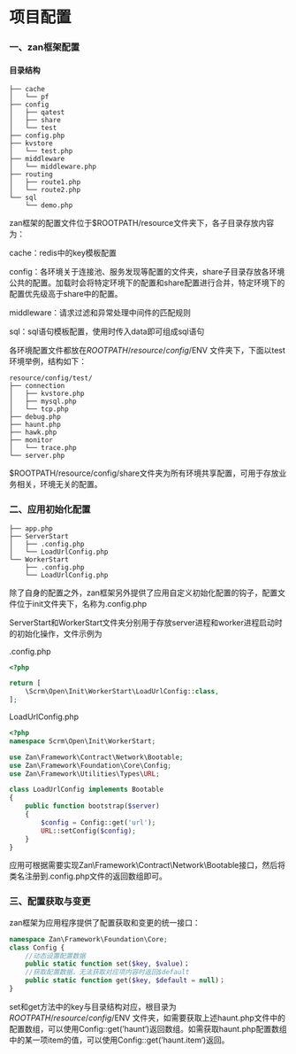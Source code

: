 # 项目配置

### 一、zan框架配置

#### 目录结构

```
├── cache
│   └── pf
├── config
│   ├── qatest
│   ├── share
│   └── test
├── config.php
├── kvstore
│   └── test.php
├── middleware
│   └── middleware.php
├── routing
│   ├── route1.php
│   └── route2.php
└── sql
    └── demo.php
```

zan框架的配置文件位于$ROOTPATH/resource文件夹下，各子目录存放内容为：

cache：redis中的key模板配置

config：各环境关于连接池、服务发现等配置的文件夹，share子目录存放各环境公共的配置。加载时会将特定环境下的配置和share配置进行合并，特定环境下的配置优先级高于share中的配置。

middleware：请求过滤和异常处理中间件的匹配规则

sql：sql语句模板配置，使用时传入data即可组成sql语句

各环境配置文件都放在$ROOTPATH/resource/config/$ENV 文件夹下，下面以test环境举例，结构如下：

```
resource/config/test/
├── connection
│   ├── kvstore.php
│   ├── mysql.php
│   └── tcp.php
├── debug.php
├── haunt.php
├── hawk.php
├── monitor
│   └── trace.php
└── server.php
```

$ROOTPATH/resource/config/share文件夹为所有环境共享配置，可用于存放业务相关，环境无关的配置。

### 二、应用初始化配置

```
├── app.php
├── ServerStart
│   ├── .config.php
│   └── LoadUrlConfig.php
└── WorkerStart
    ├── .config.php
    └── LoadUrlConfig.php
```

除了自身的配置之外，zan框架另外提供了应用自定义初始化配置的钩子，配置文件位于init文件夹下，名称为.config.php

ServerStart和WorkerStart文件夹分别用于存放server进程和worker进程启动时的初始化操作，文件示例为

.config.php

```php
<?php

return [
    \Scrm\Open\Init\WorkerStart\LoadUrlConfig::class,
];
```

LoadUrlConfig.php

```php
<?php
namespace Scrm\Open\Init\WorkerStart;

use Zan\Framework\Contract\Network\Bootable;
use Zan\Framework\Foundation\Core\Config;
use Zan\Framework\Utilities\Types\URL;

class LoadUrlConfig implements Bootable
{
    public function bootstrap($server)
    {
        $config = Config::get('url');
        URL::setConfig($config);
    }
}
```

应用可根据需要实现Zan\Framework\Contract\Network\Bootable接口，然后将类名注册到.config.php文件的返回数组即可。

### 三、配置获取与变更

zan框架为应用程序提供了配置获取和变更的统一接口：

```php
namespace Zan\Framework\Foundation\Core;
class Config {
    //动态设置配置数据
    public static function set($key, $value)；
    //获取配置数据，无法获取对应项内容时返回$default
    public static function get($key, $default = null)；
}
```

set和get方法中的key与目录结构对应，根目录为$ROOTPATH/resource/config/$ENV 文件夹，如需要获取上述haunt.php文件中的配置数组，可以使用Config::get\(’haunt‘\)返回数组。如需获取haunt.php配置数组中的某一项item的值，可以使用Config::get\(’haunt.item‘\)返回。

